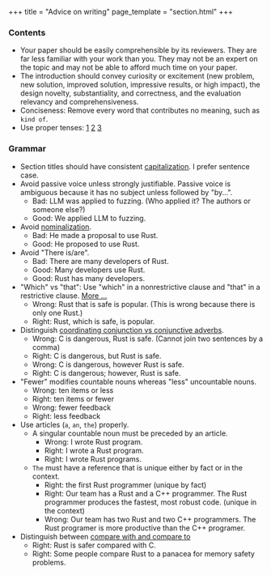 +++
title = "Advice on writing"
page_template = "section.html"
+++

### Contents
- Your paper should be easily comprehensible by its reviewers. They are far less familiar with your work than you. They may not be an expert on the topic and may not be able to afford much time on your paper.
- The introduction should convey curiosity or excitement (new problem, new solution, improved solution, impressive results, or high impact), the design novelty, substantiality, and correctness, and the evaluation relevancy and comprehensiveness.
- Conciseness: Remove every word that contributes no meaning, such as `kind of`.
- Use proper tenses: [1](https://www.unlv.edu/sites/default/files/page_files/27/GradCollege-VerbTenseScientificManuscripts.pdf) [2](https://berks.psu.edu/sites/berks/files/campus/VerbTense_Handout.pdf) [3](https://www.nature.com/scitable/topicpage/effective-writing-13815989/)

### Grammar
- Section titles should have consistent [capitalization](https://www.grammarly.com/blog/title-case-sentence-case/). I prefer sentence case.
- Avoid passive voice unless strongly justifiable. Passive voice is ambiguous because it has no subject unless followed by "by...".
    - Bad: LLM was applied to fuzzing. (Who applied it? The authors or someone else?)
    - Good: We applied LLM to fuzzing.
- Avoid [nominalization](https://en.wikipedia.org/wiki/Nominalization).
    - Bad: He made a proposal to use Rust.
    - Good: He proposed to use Rust.
- Avoid "There is/are".
    - Bad: There are many developers of Rust.
    - Good: Many developers use Rust.
    - Good: Rust has many developers.
- "Which" vs "that": Use "which" in a nonrestrictive clause and "that" in a restrictive clause. [More ...](https://www.grammarly.com/blog/which-vs-that/)
    - Wrong: Rust that is safe is popular. (This is wrong because there is only one Rust.)
    - Right: Rust, which is safe, is popular.
- Distinguish [coordinating conjunction vs conjunctive adverbs](https://www.iup.edu/writingcenter/writing-resources/grammar/common-problems-with-however-therefore-and-similar-words.html).
    - Wrong: C is dangerous, Rust is safe. (Cannot join two sentences by a comma)
    - Right: C is dangerous, but Rust is safe.
    - Wrong: C is dangerous, however Rust is safe.
    - Right: C is dangerous; however, Rust is safe.
- "Fewer" modifies countable nouns whereas "less" uncountable nouns.
    - Wrong: ten items or less
    - Right: ten items or fewer
    - Wrong: fewer feedback
    - Right: less feedback
- Use articles (`a`, `an`, `the`) properly.
    - A singular countable noun must be preceded by an article.
        - Wrong: I wrote Rust program.
        - Right: I wrote a Rust program.
        - Right: I wrote Rust programs.
    - `The` must have a reference that is unique either by fact or in the context.
        - Right: the first Rust programmer (unique by fact)
        - Right: Our team has a Rust and a C++ programmer. The Rust programmer produces the fastest, most robust code. (unique in the context)
        - Wrong: Our team has two Rust and two C++ programmers. The Rust programer is more productive than the C++ programer.
- Distinguish between [compare with and compare to](https://www.noslangues-ourlanguages.gc.ca/en/writing-tips-plus/compare-to-compare-with)
    - Right: Rust is safer compared with C.
    - Right: Some people compare Rust to a panacea for memory safety problems.
